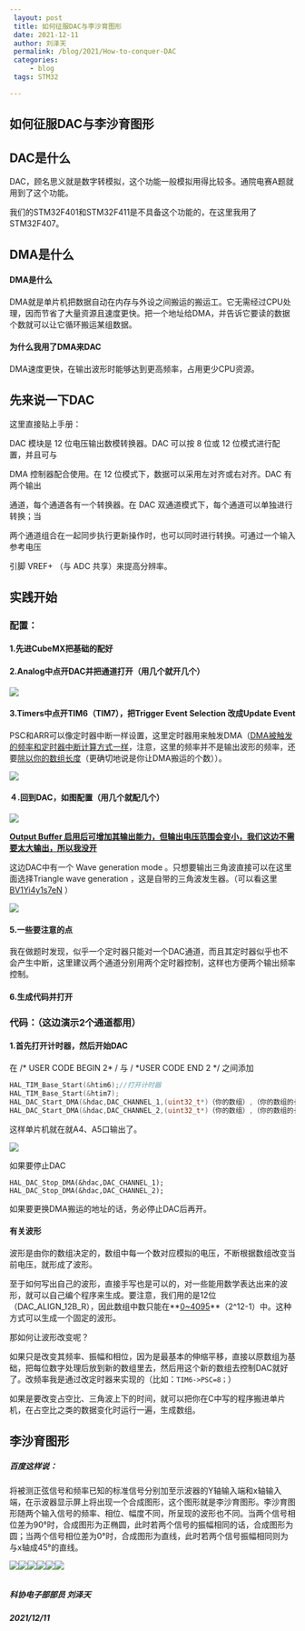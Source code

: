 ```yaml
---
 layout: post
 title: 如何征服DAC与李沙育图形
 date: 2021-12-11
 author: 刘泽天
 permalink: /blog/2021/How-to-conquer-DAC
 categories:
     - blog
 tags: STM32

---
```


<!--more-->
## 如何征服DAC与李沙育图形

## DAC是什么

DAC，顾名思义就是数字转模拟，这个功能一般模拟用得比较多。通院电赛A题就用到了这个功能。

我们的STM32F401和STM32F411是不具备这个功能的，在这里我用了STM32F407。

## DMA是什么

#### DMA是什么

 DMA就是单片机把数据自动在内存与外设之间搬运的搬运工。它无需经过CPU处理，因而节省了大量资源且速度更快。把一个地址给DMA，并告诉它要读的数据个数就可以让它循环搬运某组数据。

#### 为什么我用了DMA来DAC

DMA速度更快，在输出波形时能够达到更高频率，占用更少CPU资源。

## 先来说一下DAC

这里直接贴上手册：

DAC 模块是 12 位电压输出数模转换器。DAC 可以按 8 位或 12 位模式进行配置，并且可与 

DMA 控制器配合使用。在 12 位模式下，数据可以采用左对齐或右对齐。DAC 有两个输出 

通道，每个通道各有一个转换器。在 DAC 双通道模式下，每个通道可以单独进行转换；当 

两个通道组合在一起同步执行更新操作时，也可以同时进行转换。可通过一个输入参考电压

引脚 VREF+ （与 ADC 共享）来提高分辨率。

## 实践开始

### 配置：

#### 1.先进CubeMX把基础的配好

#### 2.Analog中点开DAC并把通道打开（用几个就开几个）

<img src="..\..\assets\img\blog\How-to-conquer-DAC\DACDMA01.png"/>

#### 3.Timers中点开TIM6（TIM7），把Trigger Event Selection 改成Update Event

PSC和ARR可以像定时器中断一样设置，这里定时器用来触发DMA（<u>DMA被触发的频率和定时器中断计算方式一样</u>，注意，这里的频率并不是输出波形的频率，还要<u>除以你的数组长度</u>（更确切地说是你让DMA搬运的个数））。

<img src="..\..\assets\img\blog\How-to-conquer-DAC\DACDMA02.png"/>

#### ４.回到DAC，如图配置（用几个就配几个）

<img src="..\..\assets\img\blog\How-to-conquer-DAC\DACDMA03.png"/>

**<u>Output Buffer 启用后可增加其输出能力，但输出电压范围会变小，我们这边不需要太大输出，所以我没开</u>**

这边DAC中有一个 Wave generation mode  。只想要输出三角波直接可以在这里面选择Triangle wave generation ，这是自带的三角波发生器。（可以看这里[BV1Yi4y1s7eN](https://b23.tv/JW7N2Oq) ）

<img src="..\..\assets\img\blog\How-to-conquer-DAC\DACDMA04.png"/>

#### 5.一些要注意的点

我在做题时发现，似乎一个定时器只能对一个DAC通道，而且其定时器似乎也不会产生中断，这里建议两个通道分别用两个定时器控制，这样也方便两个输出频率控制。

#### 6.生成代码并打开

### 代码：（这边演示2个通道都用）

#### 1.首先打开计时器，然后开始DAC

在  /* USER CODE BEGIN 2* / 与 / *USER CODE END 2 */ 之间添加

```c
HAL_TIM_Base_Start(&htim6);//打开计时器
HAL_TIM_Base_Start(&htim7);
HAL_DAC_Start_DMA(&hdac,DAC_CHANNEL_1,(uint32_t*)（你的数组）,（你的数组的长度）,DAC_ALIGN_12B_R);//开始DAC
HAL_DAC_Start_DMA(&hdac,DAC_CHANNEL_2,(uint32_t*)（你的数组）,（你的数组的长度）,DAC_ALIGN_12B_R);
```

这样单片机就在就A4、A5口输出了。

<img src="..\..\assets\img\blog\How-to-conquer-DAC\DACDMA10.JPG"/>

如果要停止DAC

```
HAL_DAC_Stop_DMA(&hdac,DAC_CHANNEL_1);
HAL_DAC_Stop_DMA(&hdac,DAC_CHANNEL_2);
```

如果要更换DMA搬运的地址的话，务必停止DAC后再开。

#### 有关波形

波形是由你的数组决定的，数组中每一个数对应模拟的电压，不断根据数组改变当前电压，就形成了波形。

至于如何写出自己的波形，直接手写也是可以的，对一些能用数学表达出来的波形，就可以自己编个程序来生成。要注意，我们用的是12位（DAC_ALIGN_12B_R），因此数组中数只能在**<u>0~4095</u>**（2^12-1）中。这种方式可以生成一个固定的波形。

那如何让波形改变呢？

如果只是改变其频率、振幅和相位，因为是最基本的伸缩平移，直接以原数组为基础，把每位数字处理后放到新的数组里去，然后用这个新的数组去控制DAC就好了。改频率我是通过改定时器来实现的（比如：`TIM6->PSC=8；`）

如果是要改变占空比、三角波上下的时间，就可以把你在C中写的程序搬进单片机，在占空比之类的数据变化时运行一遍，生成数组。

## 李沙育图形

##### 百度这样说：

将被测正弦信号和频率已知的标准信号分别加至示波器的Y轴输入端和x轴输入端，在示波器显示屏上将出现一个合成图形，这个图形就是李沙育图形。李沙育图形随两个输入信号的频率、相位、幅度不同，所呈现的波形也不同。当两个信号相位差为90°时，合成图形为正椭圆，此时若两个信号的振幅相同的话，合成图形为圆；当两个信号相位差为0°时，合成图形为直线，此时若两个信号振幅相同则为与x轴成45°的直线。

<img src="..\..\assets\img\blog\How-to-conquer-DAC\DACDMA11.JPG"/><img src="..\..\assets\img\blog\How-to-conquer-DAC\DACDMA12.JPG"/><img src="..\..\assets\img\blog\How-to-conquer-DAC\DACDMA13.JPG"/><img src="..\..\assets\img\blog\How-to-conquer-DAC\DACDMA14.JPG"/><img src="..\..\assets\img\blog\How-to-conquer-DAC\DACDMA15.JPG"/><img src="..\..\assets\img\blog\How-to-conquer-DAC\DACDMA16.JPG"/>

###### 

##### 科协电子部部员 刘泽天

##### 2021/12/11
